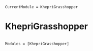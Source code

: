 ```@meta
CurrentModule = KhepriGrasshopper
```

# KhepriGrasshopper

```@index
```

```@autodocs
Modules = [KhepriGrasshopper]
```
